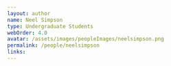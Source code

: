 ```yaml
---
layout: author
name: Neel Simpson
type: Undergraduate Students
webOrder: 4.0
avatar: /assets/images/peopleImages/neelsimpson.png
permalink: /people/neelsimpson
links:
---
```

